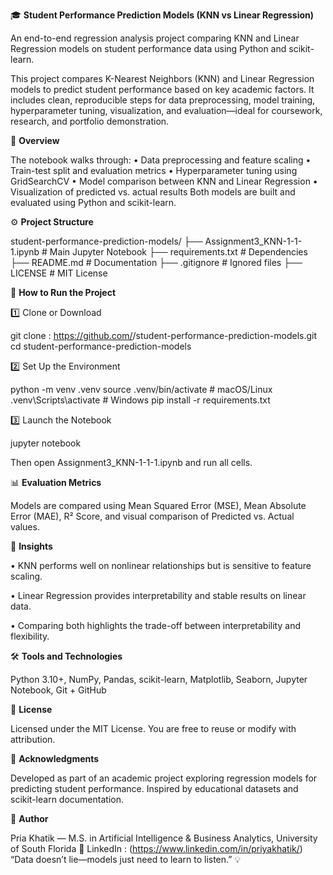 🎓 **Student Performance Prediction Models (KNN vs Linear Regression)**

An end-to-end regression analysis project comparing KNN and Linear Regression models on student performance data using Python and scikit-learn.

This project compares K-Nearest Neighbors (KNN) and Linear Regression models to predict student performance based on key academic factors. It includes clean, reproducible steps for data preprocessing, model training, hyperparameter tuning, visualization, and evaluation—ideal for coursework, research, and portfolio demonstration.

📘 **Overview**

The notebook walks through: • Data preprocessing and feature scaling • Train-test split and evaluation metrics • Hyperparameter tuning using GridSearchCV • Model comparison between KNN and Linear Regression • Visualization of predicted vs. actual results Both models are built and evaluated using Python and scikit-learn.

⚙️ **Project Structure**

student-performance-prediction-models/
├── Assignment3_KNN-1-1-1.ipynb        # Main Jupyter Notebook
├── requirements.txt                   # Dependencies
├── README.md                          # Documentation
├── .gitignore                         # Ignored files
├── LICENSE                            # MIT License

🚀 **How to Run the Project**

1️⃣ Clone or Download

git clone : https://github.com/<your-username>/student-performance-prediction-models.git
cd student-performance-prediction-models

2️⃣ Set Up the Environment

python -m venv .venv
source .venv/bin/activate        # macOS/Linux
.venv\Scripts\activate           # Windows
pip install -r requirements.txt

3️⃣ Launch the Notebook

jupyter notebook


Then open Assignment3_KNN-1-1-1.ipynb and run all cells.

📊 **Evaluation Metrics**

Models are compared using Mean Squared Error (MSE), Mean Absolute Error (MAE), R² Score, and visual comparison of Predicted vs. Actual values.

🧠 **Insights**

• KNN performs well on nonlinear relationships but is sensitive to feature scaling.


• Linear Regression provides interpretability and stable results on linear data.


• Comparing both highlights the trade-off between interpretability and flexibility.

🛠 **Tools and Technologies**

Python 3.10+, NumPy, Pandas, scikit-learn, Matplotlib, Seaborn, Jupyter Notebook, Git + GitHub

📜 **License**

Licensed under the MIT License. You are free to reuse or modify with attribution.

🤝 **Acknowledgments**

Developed as part of an academic project exploring regression models for predicting student performance. Inspired by educational datasets and scikit-learn documentation.

🌟 **Author**

Pria Khatik — M.S. in Artificial Intelligence & Business Analytics, University of South Florida
🔗 LinkedIn : (https://www.linkedin.com/in/priyakhatik/)
“Data doesn’t lie—models just need to learn to listen.” 💡




